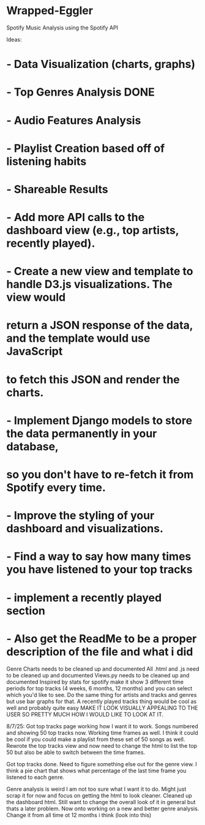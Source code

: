 # Wrapped-Eggler
Spotify Music Analysis using the Spotify API

Ideas:

# - Data Visualization (charts, graphs)
# - Top Genres Analysis DONE
# - Audio Features Analysis
# - Playlist Creation based off of listening habits
# - Shareable Results
# - Add more API calls to the dashboard view (e.g., top artists, recently played).
# - Create a new view and template to handle D3.js visualizations. The view would
#   return a JSON response of the data, and the template would use JavaScript
#   to fetch this JSON and render the charts.
# - Implement Django models to store the data permanently in your database,
#   so you don't have to re-fetch it from Spotify every time.
# - Improve the styling of your dashboard and visualizations.
# - Find a way to say how many times you have listened to your top tracks
# - implement a recently played section
# - Also get the ReadMe to be a proper description of the file and what i did


Genre Charts needs to be cleaned up and documented
All .html and .js need to be cleaned up and documented
Views.py needs to be cleaned up and documented
Inspired by stats for spotify make it show 3 different time periods for top tracks (4 weeks, 6 months, 12 months) and you can select which you'd like to see. Do the same thing for artists and tracks and genres but use bar graphs for that. 
A recently played tracks thing would be cool as well and probably quite easy
MAKE IT LOOK VISUALLY APPEALING TO THE USER SO PRETTY MUCH HOW I WOULD LIKE TO LOOK AT IT.

8/7/25:
Got top tracks page working how I want it to work. Songs numbered and showing 50 top tracks now. Working time frames as well. I think it could be cool if you could make a playlist from these set of 50 songs as well.
Rewrote the top tracks view and now need to change the html to list the top 50 but also be able to switch between the time frames.

Got top tracks done. Need to figure something else out for the genre view. I think a pie chart that shows what percentage of the last time frame you listened to each genre.

Genre analysis is weird I am not too sure what I want it to do. Might just scrap it for now and focus on getting the html to look cleaner.
Cleaned up the dashboard html. Still want to change the overall look of it in general but thats a later problem. 
Now onto working on a new and better genre analysis.
Change it from all time ot 12 months i think (look into this)
